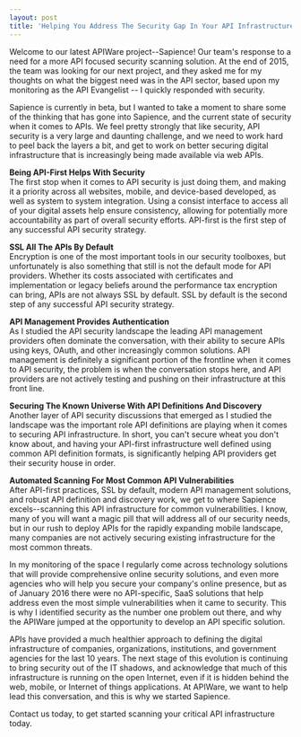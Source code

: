 ```yaml
---
layout: post
title: 'Helping You Address The Security Gap In Your API Infrastructure With Sapience'
---
```

<p>Welcome to our latest APIWare project--Sapience! Our team's response to a need for a more API focused security scanning solution. At the end of 2015, the team was looking for our next project, and they asked me for my thoughts on what the biggest need was in the API sector, based upon my monitoring as the API Evangelist -- I quickly responded with security.&nbsp;</p>
<p>Sapience is currently in beta, but I wanted to take a moment to share some of the thinking that has gone into Sapience, and the current state of security when it comes to APIs. We feel pretty strongly that like security, API security is a very large and daunting challenge, and we need to work hard to peel back the layers a bit, and get to work on better securing digital infrastructure that is increasingly being made available via web APIs.</p>
<p><strong>Being API-First Helps With Security</strong><br />The first stop when it comes to API security is just doing them, and making it a priority across all websites, mobile, and device-based developed, as well as system to system integration. Using a consist interface to access all of your digital assets help ensure consistency, allowing for potentially more accountability as part of overall security efforts. API-first is the first step of any successful API security strategy.&nbsp;</p>
<p><strong>SSL All The APIs By Default&nbsp;</strong><br />Encryption is one of the most important tools in our security toolboxes, but unfortunately is also something that still is not the&nbsp;default mode for API providers. Whether its costs associated with certificates and implementation&nbsp;or legacy beliefs around the performance tax encryption can bring, APIs are not always SSL by default. SSL by default is the second step of any successful API security strategy.</p>
<p><strong>API Management Provides Authentication</strong><br />As I studied the API security landscape the leading API management providers often dominate the conversation, with their ability to secure APIs using keys, OAuth, and other increasingly common solutions. API management is definitely a significant portion of the frontline when it comes to API security, the problem is when the conversation stops here, and API providers are not actively testing and pushing on their infrastructure at this front line.&nbsp;</p>
<p><strong>Securing The Known Universe With API Definitions And Discovery</strong><br />Another layer of API security discussions that emerged as I studied the landscape was the important role API definitions are playing when it comes to securing API infrastructure. In short, you can't secure wheat you don't know about, and having your API-first infrastructure well defined using common API definition formats, is significantly&nbsp;helping API providers get their security house in order.&nbsp;</p>
<p><strong>Automated Scanning For Most Common API Vulnerabilities</strong><br />After API-first practices, SSL by default, modern API management solutions, and robust API definition and discovery work, we get to where Sapience excels--scanning this API infrastructure for common vulnerabilities. I know, many of you will want a magic pill that will address all of our security needs, but in our rush to deploy APIs for the rapidly expanding mobile landscape, many companies are not actively securing existing infrastructure for the most common threats.</p>
<p>In my monitoring of the space I regularly come across technology solutions that will provide comprehensive online security solutions, and even more agencies who will help you secure your company's online presence, but as of January 2016 there were no API-specific, SaaS solutions that help address even the most simple vulnerabilities when it came to security. This is why I identified security as the number one problem out there, and why the APIWare jumped at the opportunity to develop an API specific solution.</p>
<p>APIs have provided a much healthier approach to defining the digital infrastructure of companies, organizations, institutions, and government agencies for the last 10 years. The next stage of this evolution is continuing to bring security out of the IT shadows, and acknowledge that much of this infrastructure is running on the open Internet, even if it is hidden behind the web, mobile, or Internet of things applications. At APIWare, we want to help lead this conversation, and this is why we started Sapience.</p>
<p>Contact us today, to get started scanning your critical API infrastructure today.</p>